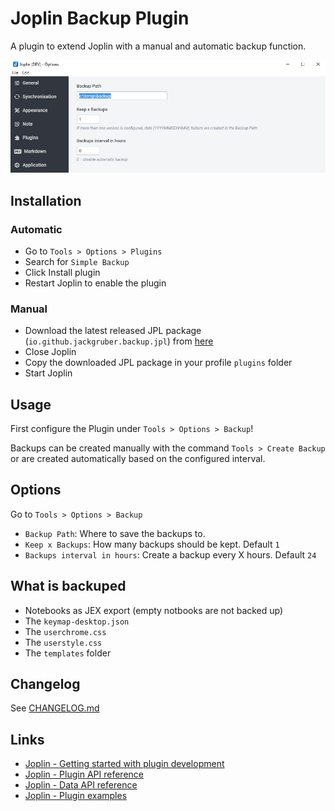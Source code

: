# Joplin Backup Plugin

A plugin to extend Joplin with a manual and automatic backup function.

<img src=img/main.jpg>

## Installation

### Automatic

- Go to `Tools > Options > Plugins`
- Search for `Simple Backup`
- Click Install plugin
- Restart Joplin to enable the plugin

### Manual

- Download the latest released JPL package (`io.github.jackgruber.backup.jpl`) from [here](https://github.com/JackGruber/joplin-plugin-backup/releases/latest)
- Close Joplin
- Copy the downloaded JPL package in your profile `plugins` folder
- Start Joplin

## Usage

First configure the Plugin under `Tools > Options > Backup`!

Backups can be created manually with the command `Tools > Create Backup` or are created automatically based on the configured interval.

## Options

Go to `Tools > Options > Backup`

- `Backup Path`: Where to save the backups to.
- `Keep x Backups`: How many backups should be kept. Default `1`
- `Backups interval in hours`: Create a backup every X hours. Default `24`

## What is backuped

- Notebooks as JEX export (empty notbooks are not backed up)
- The `keymap-desktop.json`
- The `userchrome.css`
- The `userstyle.css`
- The `templates` folder

## Changelog

See [CHANGELOG.md](CHANGELOG.md)

## Links

- [Joplin - Getting started with plugin development](https://joplinapp.org/api/get_started/plugins/)
- [Joplin - Plugin API reference](https://joplinapp.org/api/references/plugin_api/classes/joplin.html)
- [Joplin - Data API reference](https://joplinapp.org/api/references/rest_api/)
- [Joplin - Plugin examples](https://github.com/laurent22/joplin/tree/dev/packages/app-cli/tests/support/plugins)
